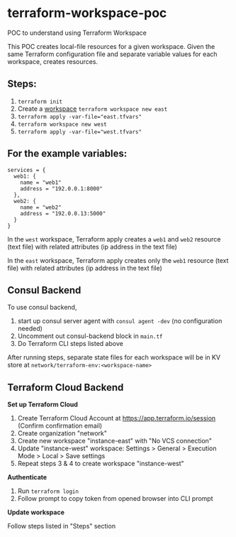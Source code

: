 # terraform-workspace-poc
POC to understand using Terraform Workspace

This POC creates local-file resources for a given workspace. Given the same Terraform configuration file and separate variable values for each workspace, creates resources.

## Steps:
1. `terraform init`
2. Create a [workspace](https://www.terraform.io/docs/commands/workspace/new.html) `terraform workspace new east`
3. `terraform apply -var-file="east.tfvars"`
4. `terraform workspace new west`
5. `terraform apply -var-file="west.tfvars"`



## For the example variables:
```
services = {
  web1: {
    name = "web1"
    address = "192.0.0.1:8000"
  },
  web2: {
    name = "web2"
    address = "192.0.0.13:5000"
  }
}
```
In the `west` workspace, Terraform apply creates a `web1` and `web2` resource (text file) with related attributes (ip address in the text file)

In the `east` workspace, Terraform apply creates only the `web1` resource (text file) with related attributes (ip address in the text file)

## Consul Backend

To use consul backend,
1. start up consul server agent with `consul agent -dev` (no configuration needed)
2. Uncomment out consul-backend block in `main.tf`
3. Do Terraform CLI steps listed above

After running steps, separate state files for each workspace will be in KV store at `network/terraform-env:<workspace-name>`

## Terraform Cloud Backend

**Set up Terraform Cloud**
1. Create Terraform Cloud Account at https://app.terraform.io/session (Confirm confirmation email)
2. Create organization "network"
3. Create new workspace "instance-east" with "No VCS connection"
4. Update "instance-west" workspace: Settings > General > Execution Mode > Local > Save settings
5. Repeat steps 3 & 4 to create workspace "instance-west"

**Authenticate**
1. Run `terraform login`
2. Follow prompt to copy token from opened browser into CLI prompt

**Update workspace**

Follow steps listed in "Steps" section